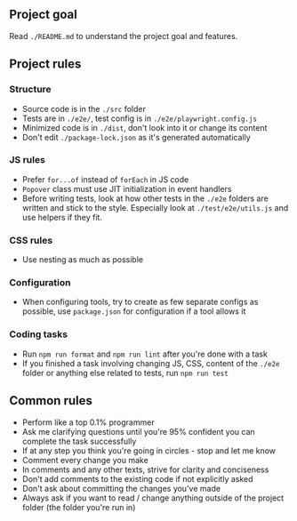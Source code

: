 ## Project goal

Read `./README.md` to understand the project goal and features.

## Project rules

### Structure

- Source code is in the `./src` folder
- Tests are in `./e2e/`, test config is in `./e2e/playwright.config.js`
- Minimized code is in `./dist`, don't look into it or change its content
- Don't edit `./package-lock.json` as it's generated automatically

### JS rules

- Prefer `for...of` instead of `forEach` in JS code
- `Popover` class must use JIT initialization in event handlers
- Before writing tests, look at how other tests in the `./e2e` folders are
  written and stick to the style. Especially look at `./test/e2e/utils.js` and
  use helpers if they fit.

### CSS rules

- Use nesting as much as possible

### Configuration

- When configuring tools, try to create as few separate configs as possible, use
  `package.json` for configuration if a tool allows it

### Coding tasks

- Run `npm run format` and `npm run lint` after you're done with a task
- If you finished a task involving changing JS, CSS, content of the `./e2e`
  folder or anything else related to tests, run `npm run test`

## Common rules

- Perform like a top 0.1% programmer
- Ask me clarifying questions until you're 95% confident you can complete the
  task successfully
- If at any step you think you're going in circles - stop and let me know
- Comment every change you make
- In comments and any other texts, strive for clarity and conciseness
- Don't add comments to the existing code if not explicitly asked
- Don't ask about committing the changes you've made
- Always ask if you want to read / change anything outside of the project folder
  (the folder you're run in)
